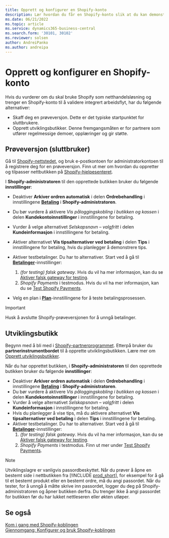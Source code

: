```yaml
---
title: Opprett og konfigurer en Shopify-konto
description: Lær hvordan du får en Shopify-konto slik at du kan demonstrere arbeidsflyten for integrering av Shopify og Business Central.
ms.date: 06/21/2022
ms.topic: article
ms.service: dynamics365-business-central
ms.search.form: '30101, 30102'
ms.reviewer: solsen
author: AndreiPanko
ms.author: andreipa
---
```


# <a name="create-and-set-up-a-shopify-account"></a>Opprett og konfigurer en Shopify-konto

Hvis du vurderer om du skal bruke Shopify som netthandelsløsning og trenger en Shopify-konto til å validere integrert arbeidsflyt, har du følgende alternativer:

- Skaff deg en prøveversjon. Dette er det typiske startpunktet for sluttbrukere.  
- Opprett utviklingsbutikker. Denne fremgangsmåten er for partnere som utfører regelmessige demoer, opplæringer og gir støtte.

## <a name="trial-end-user"></a>Prøveversjon (sluttbruker)

Gå til [Shopify-nettstedet](https://www.shopify.com), og bruk e-postkontoen for administratorkontoen til å registrere deg for en prøveversjon. Finn ut mer om hvordan du oppretter og tilpasser nettbutikken på [Shopify-hjelpesenteret](https://help.shopify.com/).

I **Shopify-administratoren** til den opprettede butikken bruker du følgende **innstillinger**:

- Deaktiver **Arkiver ordren automatisk** i delen **Ordrebehandling** i innstillingene [**Betaling**](https://www.shopify.com/admin/settings/checkout) i **Shopify-administratoren**.
- Du bør vurdere å aktivere *Vis påloggingskobling i butikken og kassen* i delen **Kundekontoinnstillinger** i innstillingene for betaling.
- Vurder å velge alternativet *Selskapsnavn – valgfritt* i delen **Kundeinformasjon** i innstillingene for betaling.
- Aktiver alternativet **Vis tipsalternativer ved betaling** i delen **Tips** i innstillingene for betaling, hvis du planlegger å demonstrere tips.
- Aktiver testbetalinger. Du har to alternativer. Start ved å gå til [**Betalinger**](https://www.shopify.com/admin/settings/payments)-innstillinger:  
  1. *(for testing) falsk gateway*. Hvis du vil ha mer informasjon, kan du se [Aktiver falsk gateway for testing](https://help.shopify.com/en/manual/checkout-settings/test-orders#place-a-test-order-by-simulating-a-transaction).
  2. *Shopify Payments* i testmodus. Hvis du vil ha mer informasjon, kan du se [Test Shopify Payments](https://help.shopify.com/en/manual/payments/shopify-payments/testing-shopify-payments).

- Velg en plan i [**Plan**](https://www.shopify.com/admin/settings/plan)-innstillingene for å teste betalingsprosessen.

> [!Important]  
> Husk å avslutte Shopify-prøveversjonen for å unngå betalinger.

## <a name="development-store"></a>Utviklingsbutikk

Begynn med å bli med i [Shopify-partnerprogrammet](https://help.shopify.com/partners/about). Etterpå bruker du **partnerinstrumentbordet** til å opprette utviklingsbutikken. Lære mer om [Opprett utviklingsbutikker](https://help.shopify.com/partners/dashboard/managing-stores/development-stores).

Når du har opprettet butikken, i **Shopify-administratoren** til den opprettede butikken bruker du følgende **innstillinger**:

- Deaktiver **Arkiver ordren automatisk** i delen **Ordrebehandling** i innstillingene [**Betaling**](https://www.shopify.com/admin/settings/checkout) i **Shopify-administratoren**.
- Du bør vurdere å aktivere *Vis påloggingskobling i butikken og kassen* i delen **Kundekontoinnstillinger** i innstillingene for betaling.
- Vurder å velge alternativet *Selskapsnavn – valgfritt* i delen **Kundeinformasjon** i innstillingene for betaling.
- Hvis du planlegger å vise tips, må du aktivere alternativet **Vis tipsalternativer ved betaling** i delen **Tips** i innstillingene for betaling.
- Aktiver testbetalinger. Du har to alternativer. Start ved å gå til [**Betalinger**](https://www.shopify.com/admin/settings/payments)-innstillinger:  
  1. *(for testing) falsk gateway*. Hvis du vil ha mer informasjon, kan du se [Aktiver falsk gateway for testing](https://help.shopify.com/en/manual/checkout-settings/test-orders#place-a-test-order-by-simulating-a-transaction).
  2. *Shopify Payments* i testmodus. Finn ut mer under [Test Shopify Payments](https://help.shopify.com/en/manual/payments/shopify-payments/testing-shopify-payments).

> [!Note]  
> Utviklingslagre er vanligvis passordbeskyttet. Når du prøver å åpne en bestemt side i nettbutikken fra [!INCLUDE [prod_short](../includes/prod_short.md)], for eksempel for å gå til et bestemt produkt eller en bestemt ordre, må du angi passordet. Når du tester, for å unngå å måtte skrive inn passordet, logger du deg på Shopify-administratoren og åpner butikken derfra. Du trenger ikke å angi passordet for butikken før du har lukket nettleseren eller økten utløper.  

## <a name="see-also"></a>Se også

[Kom i gang med Shopify-koblingen](get-started.md)  
[Gjennomgang: Konfigurer og bruk Shopify-koblingen](walkthrough-setting-up-and-using-shopify.md)
